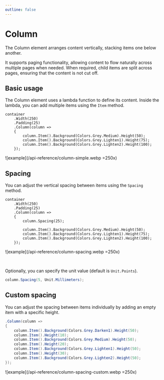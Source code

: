 ```yaml
---
outline: false
---
```



# Column

The Column element arranges content vertically, stacking items one below another. 

It supports paging functionality, allowing content to flow naturally across multiple pages when needed.
When required, child items are split across pages, ensuring that the content is not cut off.


## Basic usage

The Column element uses a lambda function to define its content. 
Inside the lambda, you can add multiple items using the `Item` method.

```c#{4-9}
container
    .Width(250)
    .Padding(25)
    .Column(column =>
    {
        column.Item().Background(Colors.Grey.Medium).Height(50);
        column.Item().Background(Colors.Grey.Lighten1).Height(75);
        column.Item().Background(Colors.Grey.Lighten2).Height(100);
    });
```

![example](/api-reference/column-simple.webp =250x)


## Spacing

You can adjust the vertical spacing between items using the `Spacing` method.

```c#{6}
container
    .Width(250)
    .Padding(25)
    .Column(column =>
    {
        column.Spacing(25);
        
        column.Item().Background(Colors.Grey.Medium).Height(50);
        column.Item().Background(Colors.Grey.Lighten1).Height(75);
        column.Item().Background(Colors.Grey.Lighten2).Height(100);
    });
```

![example](/api-reference/column-spacing.webp =250x)

<br>

Optionally, you can specify the unit value (default is `Unit.Points`).

```c#
column.Spacing(5, Unit.Millimeters);
```

<!--@include: tip-unit.md--> 


## Custom spacing

You can adjust the spacing between items individually by adding an empty item with a specific height.

```c#
.Column(column =>
{
    column.Item().Background(Colors.Grey.Darken1).Height(50);
    column.Item().Height(10);
    column.Item().Background(Colors.Grey.Medium).Height(50);
    column.Item().Height(20);
    column.Item().Background(Colors.Grey.Lighten1).Height(50);
    column.Item().Height(30);
    column.Item().Background(Colors.Grey.Lighten2).Height(50);
});
```

![example](/api-reference/column-spacing-custom.webp =250x)
